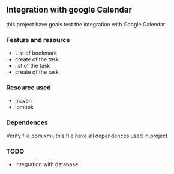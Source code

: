 ## Integration with google Calendar
this project have goals test the integration with Google Calendar
### Feature and resource
* List of bookmark
* create of the task
* list of the task
* create of the task

### Resource used
* maven
* lombok
### Dependences
 Verify file pom.xml, this file have all dependences used in project
### TODO
* Integration with database
